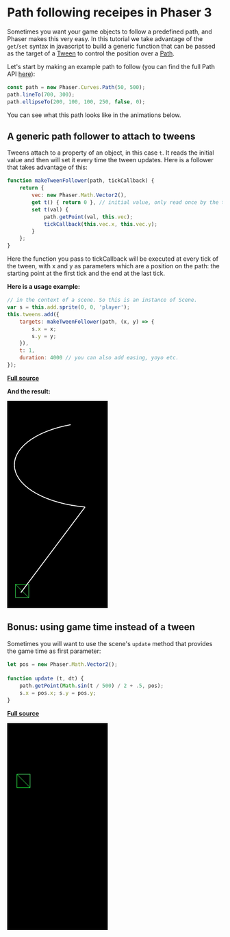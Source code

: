# Path following receipes in Phaser 3

Sometimes you want your game objects to follow a predefined path, and Phaser makes this very easy. In this tutorial we take advantage of the `get`/`set` syntax in javascript to build a generic function that can be passed as the target of a [Tween](https://photonstorm.github.io/phaser3-docs/Phaser.Tweens.Tween.html) to control the position over a [Path](https://photonstorm.github.io/phaser3-docs/Phaser.Curves.Path.html). 



Let's start by making an example path to follow (you can find the full Path API [here](https://photonstorm.github.io/phaser3-docs/Phaser.Curves.Path.html)):

```javascript
const path = new Phaser.Curves.Path(50, 500);
path.lineTo(700, 300);
path.ellipseTo(200, 100, 100, 250, false, 0);
```

You can see what this path looks like in the animations below.

## A generic path follower to attach to tweens

Tweens attach to a property of an object, in this case `t`. It reads the initial value and then will set it every time the tween updates. Here is a follower that takes advantage of this:

```javascript
function makeTweenFollower(path, tickCallback) {
    return {
        vec: new Phaser.Math.Vector2(),
        get t() { return 0 }, // initial value, only read once by the tween at the start
        set t(val) {
            path.getPoint(val, this.vec); 
            tickCallback(this.vec.x, this.vec.y);
        }
    };
}
```

Here the function you pass to tickCallback will be executed at every tick of the tween, with x and y as parameters which are a position on the path: the starting point at the first tick and the end at the last tick.

**Here is a usage example:**

```javascript
// in the context of a scene. So this is an instance of Scene.
var s = this.add.sprite(0, 0, 'player');
this.tweens.add({
    targets: makeTweenFollower(path, (x, y) => {
        s.x = x;
        s.y = y;
    }),
    t: 1,
    duration: 4000 // you can also add easing, yoyo etc.
});
```
[**Full source**](resources/20190131-tween-follower/follow-path-tween.js)

**And the result:**

![](resources/20190131-tween-follower/follow-path-tween.gif)


## Bonus: using game time instead of a tween


Sometimes you will want to use the scene's `update` method that provides the game time as first parameter:

```javascript
let pos = new Phaser.Math.Vector2();

function update (t, dt) {
    path.getPoint(Math.sin(t / 500) / 2 + .5, pos);
    s.x = pos.x; s.y = pos.y;
}
```
[**Full source**](resources/20190131-tween-follower/game-time.js)

![](resources/20190131-tween-follower/game-time.gif)
